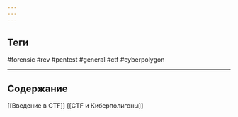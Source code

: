 ```yaml
---
---
---
```

## Теги
#forensic
#rev
#pentest
#general
#ctf
#cyberpolygon 

---
## Содержание

[[Введение в CTF]]
[[CTF и Киберполигоны]]
